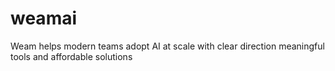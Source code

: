 # weamai 
Weam helps modern teams adopt AI at scale with clear direction meaningful tools and affordable solutions

